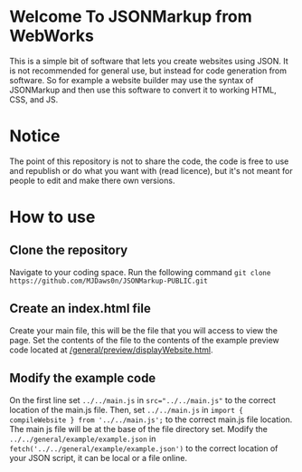 # Welcome To JSONMarkup from WebWorks

This is a simple bit of software that lets you create websites using JSON. It is not recommended for general use, but instead for code generation from software. So for example a website builder may use the syntax of JSONMarkup and then use this software to convert it to working HTML, CSS, and JS.

# Notice

The point of this repository is not to share the code, the code is free to use and republish or do what you want with (read licence), but it's not meant for people to edit and make there own versions.

# How to use
## Clone the repository
Navigate to your coding space. Run the following command
`git clone https://github.com/MJDaws0n/JSONMarkup-PUBLIC.git`

## Create an index.html file
Create your main file, this will be the file that you will access to view the page. Set the contents of the file to the contents of the example preview code located at [/general/preview/displayWebsite.html](https://github.com/MJDaws0n/JSONMarkup-PUBLIC/blob/main/general/preview/displayWebsite.html).

## Modify the example code
On the first line set `../../main.js` in `src="../../main.js"` to the correct location of the main.js file. Then, set `../../main.js` in `import { compileWebsite } from '../../main.js';` to the correct main.js file location. The main js file will be at the base of the file directory set. Modify the `../../general/example/example.json` in `fetch('../../general/example/example.json')` to the correct location of your JSON script, it can be local or a file online.
